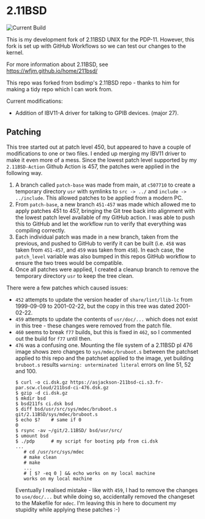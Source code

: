 # 2.11BSD

![Current Build](https://github.com/AaronJackson/2.11BSD/actions/workflows/main.yml/badge.svg)

This is my development fork of 2.11BSD UNIX for the PDP-11. However,
this fork is set up with GitHub Workflows so we can test our changes
to the kernel.

For more information about 2.11BSD, see
https://wfjm.github.io/home/211bsd/

This repo was forked from bsdimp's 2.11BSD repo - thanks to him for
making a tidy repo which I can work from.

Current modifications:

- Addition of IBV11-A driver for talking to GPIB devices. (major 27).


## Patching

This tree started out at patch level 450, but appeared to have a
couple of modifications to one or two files. I ended up merging my
IBV11 driver to make it even more of a mess. Since the lowest patch
level supported by my `2.11BSD-Action` Github Action is 457, the
patches were applied in the following way.

   1. A branch called `patch-base` was made from main, at `c507710` to create a temporary directory `usr` with symlinks to `src -> ../`	and `include -> ../include`. This allowed patches to be applied	from a modern PC.
   2. From `patch-base`, a new branch `451-457` was made which allowed me to apply patches 451 to 457, bringing the Git tree back into alignment with the lowest patch level available of my GitHub
       action. I was able to push this to GitHub and let the workflow run to verify that everything was compiling correctly.
   3. Each individual patch was made in a new branch, taken from the previous, and pushed to GitHub to verify it can be built (i.e. `458` was taken from `451-457`, and `459` was taken from `458`). In each case, the `patch_level` variable was also bumped in this repos GitHub workflow to ensure the two trees would be compatible.
   4. Once all patches were applied, I created a cleanup branch to remove the temporary directory `usr` to keep the tree clean.

There were a few patches which caused issues:

- `452` attempts to update the version header of `share/lint/llib-lc` from 1999-09-09 to 2001-02-22, but the copy in this tree was dated 2001-02-22.
- `459` attempts to update the contents of `usr/doc/...` which does not exist in this tree - these changes were removed from the patch file.
- `460` seems to break `f77` builds, but this is fixed in `462`, so I commented out the build for `f77` until then.
- `476` was a confusing one. Mounting the file system of a 2.11BSD pl 476 image shows zero changes to `sys/mdec/bruboot.s` between the patchset applied to this repo and the patchset applied to the image, yet building `bruboot.s` results `warning: unterminated literal` errors on line 51, 52 and 100.
  ```
  $ curl -o ci.dsk.gz https://asjackson-211bsd-ci.s3.fr-par.scw.cloud/211bsd-ci-476.dsk.gz
  $ gzip -d ci.dsk.gz
  $ mkdir bsd
  $ bsd211fs ci.dsk bsd
  $ diff bsd/usr/src/sys/mdec/bruboot.s git/2.11BSD/sys/mdec/bruboot.s
  $ echo $?    # same if 0
  0
  $ rsync -av ~/git/2.11BSD/ bsd/usr/src/
  $ umount bsd
  $ ./pdp      # my script for booting pdp from ci.dsk
  ...
     # cd /usr/src/sys/mdec
	 # make clean
	 # make
	 ...
	 # [ $? -eq 0 ] && echo works on my local machine
	 works on my local machine
  ```
  Eventually I realised mistake - like with `459`, I had to remove the changes to `use/doc/...` but while doing so, accidentally removed the changeset to the Makefile for `mdec`. I'm leaving this in here to document my stupidity while applying these patches :-)
